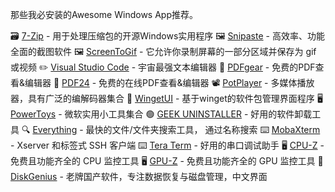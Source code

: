 那些我必安装的Awesome Windows App推荐。

🗃️ [7-Zip](http://www.7-zip.org/) - 用于处理压缩包的开源Windows实用程序
🖼️ [Snipaste](https://snipaste.com/) - 高效率、功能全面的截图软件
🖼️ [ScreenToGif](http://www.screentogif.com/) - 它允许你录制屏幕的一部分区域并保存为 gif 或视频
✏️ [Visual Studio Code](https://code.visualstudio.com/) - 宇宙最强文本编辑器
📝 [PDFgear](https://www.pdfgear.com/) - 免费的PDF查看&编辑器
📝 [PDF24](https://tools.pdf24.org/) - 免费的在线PDF查看&编辑器
📽️ [PotPlayer](http://potplayer.daum.net/) - 多媒体播放器，具有广泛的编解码器集合
🎁 [WingetUI](https://www.marticliment.com/wingetui/) - 基于winget的软件包管理界面程序
🖥️ [PowerToys](https://github.com/microsoft/PowerToys) - 微软实用小工具集合
🟢 [GEEK UNINSTALLER](https://geekuninstaller.com/) - 好用的软件卸载工具
🔍 [Everything](http://www.voidtools.com/) - 最快的文件/文件夹搜索工具， 通过名称搜索
⌨️ [MobaXterm](http://mobaxterm.mobatek.net/) - Xserver 和标签式 SSH 客户端
⌨️ [Tera Term](https://teratermproject.github.io/index-en.html) - 好用的串口调试助手
🖥️ [CPU-Z](http://www.cpuid.com/softwares/cpu-z.html) - 免费且功能齐全的 CPU 监控工具
🖥️ [GPU-Z](http://www.techpowerup.com/gpuz/) - 免费且功能齐全的 GPU 监控工具
💾 [DiskGenius](https://www.diskgenius.cn/) - 老牌国产软件，专注数据恢复与磁盘管理，中文界面